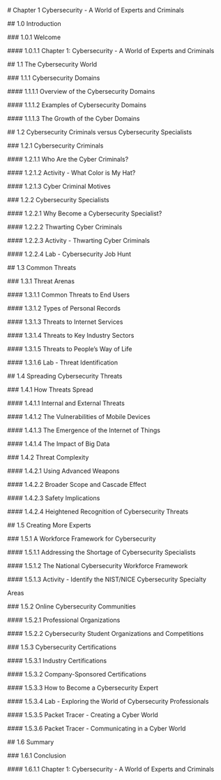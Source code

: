 \# Chapter 1 Cybersecurity - A World of Experts and Criminals

\## 1.0 Introduction

\### 1.0.1 Welcome

\#### 1.0.1.1 Chapter 1: Cybersecurity - A World of Experts and Criminals



\## 1.1 The Cybersecurity World

\### 1.1.1 Cybersecurity Domains

\#### 1.1.1.1 Overview of the Cybersecurity Domains

\#### 1.1.1.2 Examples of Cybersecurity Domains

\#### 1.1.1.3 The Growth of the Cyber Domains

\## 1.2 Cybersecurity Criminals versus Cybersecurity Specialists

\### 1.2.1 Cybersecurity Criminals

\#### 1.2.1.1 Who Are the Cyber Criminals?

\#### 1.2.1.2 Activity - What Color is My Hat?

\#### 1.2.1.3 Cyber Criminal Motives

\### 1.2.2 Cybersecurity Specialists

\#### 1.2.2.1 Why Become a Cybersecurity Specialist?

\#### 1.2.2.2 Thwarting Cyber Criminals

\#### 1.2.2.3 Activity - Thwarting Cyber Criminals

\#### 1.2.2.4 Lab - Cybersecurity Job Hunt

\## 1.3 Common Threats

\### 1.3.1 Threat Arenas

\#### 1.3.1.1 Common Threats to End Users

\#### 1.3.1.2 Types of Personal Records

\#### 1.3.1.3 Threats to Internet Services

\#### 1.3.1.4 Threats to Key Industry Sectors

\#### 1.3.1.5 Threats to People’s Way of Life

\#### 1.3.1.6 Lab - Threat Identification

\## 1.4 Spreading Cybersecurity Threats

\### 1.4.1 How Threats Spread

\#### 1.4.1.1 Internal and External Threats

\#### 1.4.1.2 The Vulnerabilities of Mobile Devices

\#### 1.4.1.3 The Emergence of the Internet of Things

\#### 1.4.1.4 The Impact of Big Data

\### 1.4.2 Threat Complexity

\#### 1.4.2.1 Using Advanced Weapons

\#### 1.4.2.2 Broader Scope and Cascade Effect

\#### 1.4.2.3 Safety Implications

\#### 1.4.2.4 Heightened Recognition of Cybersecurity Threats

\## 1.5 Creating More Experts

\### 1.5.1 A Workforce Framework for Cybersecurity

\#### 1.5.1.1 Addressing the Shortage of Cybersecurity Specialists

\#### 1.5.1.2 The National Cybersecurity Workforce Framework

\#### 1.5.1.3 Activity - Identify the NIST/NICE Cybersecurity Specialty

Areas

\### 1.5.2 Online Cybersecurity Communities

\#### 1.5.2.1 Professional Organizations

\#### 1.5.2.2 Cybersecurity Student Organizations and Competitions

\### 1.5.3 Cybersecurity Certifications

\#### 1.5.3.1 Industry Certifications

\#### 1.5.3.2 Company-Sponsored Certifications

\#### 1.5.3.3 How to Become a Cybersecurity Expert

\#### 1.5.3.4 Lab - Exploring the World of Cybersecurity Professionals

\#### 1.5.3.5 Packet Tracer - Creating a Cyber World

\#### 1.5.3.6 Packet Tracer - Communicating in a Cyber World

\## 1.6 Summary

\### 1.6.1 Conclusion

\#### 1.6.1.1 Chapter 1: Cybersecurity - A World of Experts and Criminals















#### 

